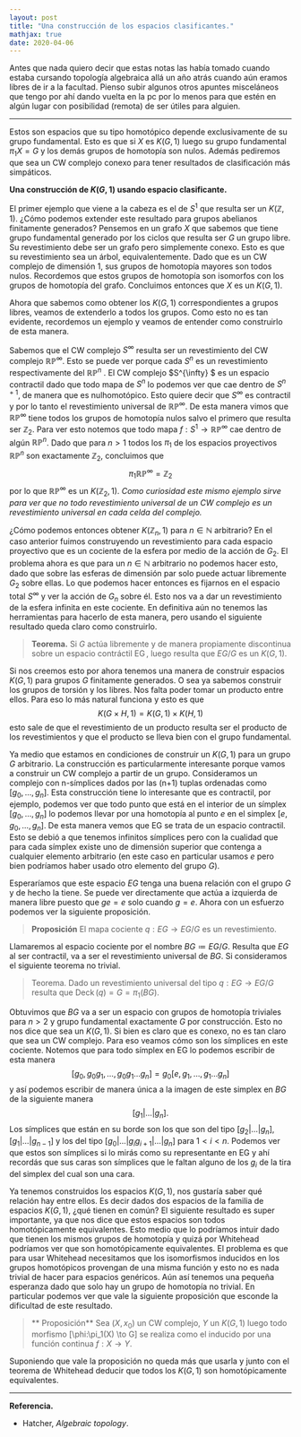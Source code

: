 ```yaml
---
layout: post
title: "Una construcción de los espacios clasificantes."
mathjax: true
date: 2020-04-06
---
```


Antes que nada quiero decir que estas notas las había tomado cuando estaba cursando topología algebraica allá un año atrás cuando aún eramos libres de ir a la facultad. Pienso subir algunos otros apuntes misceláneos que tengo por ahí dando vuelta en la pc por lo menos para que estén en algún lugar con posibilidad (remota) de ser útiles para alguien. 

------------------------------
Estos son espacios que su tipo homotópico depende exclusivamente de su grupo fundamental. Esto es que si $X$ es $K(G,1)$ luego su grupo fundamental $\pi_1 X=G$ y los demás grupos de homotopía son nulos. Además pediremos que sea un CW complejo conexo para tener resultados de clasificación más simpáticos.

****Una construcción de $K(G,1)$ usando espacio clasificante.****

El primer ejemplo que viene a la cabeza es el de $S^1$ que resulta ser un $K(\mathbb Z,1)$. ¿Cómo podemos extender este resultado para grupos abelianos finitamente generados? Pensemos en un grafo $X$ que sabemos que tiene grupo fundamental generado por los ciclos que resulta ser $G$ un grupo libre. Su revestimiento debe ser un grafo pero simplemente conexo. Esto es que su revestimiento sea un árbol, equivalentemente. Dado que es un CW complejo de dimensión 1, sus grupos de homotopía mayores son todos nulos. Recordemos que estos grupos de homotopía son isomorfos con los grupos de homotopía del grafo. Concluimos entonces que $X$ es un $K(G,1)$.

Ahora que sabemos como obtener los $K(G,1)$ correspondientes a grupos libres, veamos de extenderlo a todos los grupos. Como esto no es tan evidente, recordemos un ejemplo y veamos de entender como construirlo de esta manera.

Sabemos que el CW complejo $S^{\infty}$ resulta ser un revestimiento del CW complejo $\mathbb{RP}^{\infty}$. Esto se puede ver porque cada $S^n$ es un revestimiento respectivamente del $\mathbb{RP}^n$ . El CW complejo $S^{\infty} $ es un espacio contractil dado que todo mapa de $S^n$ lo podemos ver que cae dentro de $S^{n+1}$, de manera que es nulhomotópico. Esto quiere decir que $S^{\infty}$ es contractil y por lo tanto el revestimiento universal de $\mathbb{RP}^{\infty}$. De esta manera vimos que $\mathbb{RP}^{\infty}$ tiene todos los grupos de homotopía nulos salvo el primero que resulta ser $\mathbb Z_2$. Para ver esto notemos que todo mapa $f:S^1 \to \mathbb{RP}^{\infty}$ cae dentro de algún $\mathbb{RP}^n$. Dado que para $n>1$ todos los $\pi_1$ de los espacios proyectivos $\mathbb{RP}^n$ son exactamente $\mathbb Z_2$, concluimos que 
$$\pi_1 \mathbb{RP}^{\infty} = \mathbb Z_2$$ por lo que $\mathbb{RP}^{\infty}$ es un $K(\mathbb Z_2, 1)$.
_Como curiosidad este mismo ejemplo sirve para ver que no todo revestimiento universal de un CW complejo es un revestimiento universal en cada celda del complejo._

¿Cómo podemos entonces obtener $K(\mathbb Z_n,1)$ para $n\in \mathbb N$ arbitrario? En el caso anterior fuimos construyendo un revestimiento para cada espacio proyectivo que es un cociente de la esfera por medio de la acción de $G_2$. El problema ahora es que para un $n \in \mathbb N$ arbitrario no podemos hacer esto, dado que sobre las esferas de dimensión par solo puede actuar libremente $G_2$ sobre ellas. Lo que podemos hacer entonces es fijarnos en el espacio total $S^{\infty}$ y ver la acción de $G_n$ sobre él. Esto nos va a dar un revestimiento de la esfera infinita en este cociente. En definitiva aún no tenemos las herramientas para hacerlo de esta manera, pero usando el siguiente resultado queda claro como construirlo.
> **Teorema.**
	Si $G$ actúa libremente y de manera propiamente discontinua sobre un espacio contráctil $\operatorname{EG}$, luego resulta que $EG/G$ es un $K(G,1)$.


Si nos creemos esto por ahora tenemos una manera de construir espacios $K(G,1)$ para grupos $G$ finitamente generados. O sea ya sabemos construir los grupos de torsión y los libres. Nos falta poder tomar un producto entre ellos. Para eso lo más natural funciona y esto es que 
$$
K(G \times H,1) = K(G,1) \times K(H,1)
$$
esto sale de que el revestimiento de un producto resulta ser el producto de los revestimientos y que el producto se lleva bien con el grupo fundamental.

Ya medio que estamos en condiciones de construir un $K(G,1)$ para un grupo $G$ arbitrario. La construcción es particularmente interesante porque vamos a construir un CW complejo a partir de un grupo. Consideramos un complejo con n-símplices dados por las (n+1) tuplas ordenadas como $[g_0, \dots, g_n]$. Esta construcción tiene lo interesante que es contractil, por ejemplo, podemos ver que todo punto que está en el interior de un símplex $[g_0, \dots, g_n]$ lo podemos llevar por una homotopía al punto $e$ en el simplex $[e,g_0, \dots, g_n]$. De esta manera vemos que EG se trata de un espacio contractil. Esto se debió a que tenemos infinitos símplices pero con la cualidad que para cada símplex existe uno de dimensión superior que contenga a cualquier elemento arbitrario (en este caso en particular usamos $e$ pero bien podríamos haber usado otro elemento del grupo $G$).

Esperaríamos que este espacio $EG$ tenga una buena relación con el grupo $G$ y de hecho la tiene. Se puede ver directamente que actúa a izquierda de manera libre puesto que $ge=e$ solo cuando $g=e$. Ahora con un esfuerzo podemos ver la siguiente proposición.
> **Proposición**
	El mapa cociente $q:EG \to EG/G$ es un revestimiento.
	
Llamaremos al espacio cociente por el nombre $BG \coloneqq EG/G$. Resulta que $EG$ al ser contractil, va a ser el revestimiento universal de $BG$. Si consideramos el siguiente teorema no trivial.
> Teorema.
> Dado un revestimiento universal del tipo $q:EG \to EG/G$ resulta que $\operatorname{Deck}(q)=G=\pi_1(BG)$.

Obtuvimos que $BG$ va a ser un espacio con grupos de homotopía triviales para $n>2$ y grupo fundamental exactamente $G$ por construcción. Esto no nos dice que sea un $K(G,1)$. Si bien es claro que es conexo, no es tan claro que sea un CW complejo. Para eso veamos cómo son los símplices en este cociente. Notemos que para todo símplex en EG lo podemos escribir de esta manera
$$
[g_0,g_0g_1, \dots, g_0g_1 \dots g_n] = g_0 [e,g_1, \dots, g_1 \dots g_n]
$$
 y así podemos escribir de manera única a la imagen de este simplex en $BG$ de la siguiente manera $$[g_1 | \dots | g_n].$$ Los símplices que están en su borde son los que son del tipo $[g_2| \dots| g_n], [g_1| \dots| g_{n-1}]$ y los del tipo $[g_0| \dots| g_ig_{i+1}|\dots| g_n]$ para $1<i<n$. Podemos ver que estos son símplices si lo mirás como su representante en EG y ahí recordás que sus caras son símplices que le faltan alguno de los $g_i$ de la tira del simplex del cual son una cara.


Ya tenemos construidos los espacios $K(G,1)$, nos gustaría saber qué relación hay entre ellos. Es decir dados dos espacios de la familia de espacios $K(G,1)$, ¿qué tienen en común? El siguiente resultado es super importante, ya que nos dice que estos espacios son todos homotópicamente equivalentes. Esto medio que lo podríamos intuir dado que tienen los mismos grupos de homotopía y quizá por Whitehead podríamos ver que son homotópicamente equivalentes. El problema es que para usar Whitehead necesitamos que los isomorfismos inducidos en los grupos homotópicos provengan de una misma función y esto no es nada trivial de hacer para espacios genéricos. Aún así tenemos una pequeña esperanza dado que solo hay un grupo de homotopía no trivial. En particular podemos ver que vale la siguiente proposición que esconde la dificultad de este resultado.

>** Proposición**
	Sea $(X,x_0)$ un CW complejo, $Y$ un $K(G,1)$ luego todo morfismo 
	\[\phi:\pi_1(X) \to G\]
	 se realiza como el inducido por una función continua $f:X \to Y$.


Suponiendo que vale la proposición no queda más que usarla y junto con el teorema de Whitehead deducir que todos los $K(G,1)$ son homotópicamente equivalentes.

-----------------------------
**Referencia.** 
* Hatcher, _Algebraic topology_.


